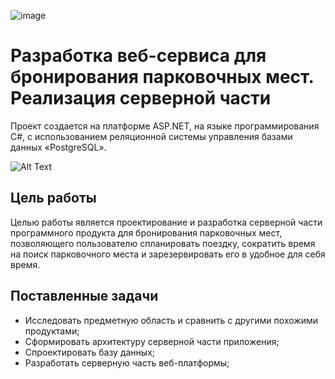 ![image](https://github.com/maroze/academic_credentials/assets/91451262/7d3b3d1b-2451-4c98-b9bd-67cb74c1bb61)

# Разработка веб-сервиса для бронирования парковочных мест. Реализация серверной части
Проект создается на платформе ASP.NET, на языке программирования C#, с использованием реляционной системы управления базами данных «PostgreSQL». 

![Alt Text]([https://github.com/maroze/academic_credentials/assets/91451262/b48ef02d-2dfb-4b60-8807-3f7a63ee923a](https://64.media.tumblr.com/f7a6b2a5e435b350c9cb47ede81937d0/tumblr_ou4zpbuXlS1r3ykuvo2_500.gif))

## Цель работы
Целью работы является проектирование и разработка серверной части программного продукта для бронирования парковочных мест, позволяющего пользователю спланировать поездку, сократить время на поиск парковочного места и зарезервировать его в удобное для себя время.

## Поставленные задачи
* Исследовать предметную область и сравнить с другими похожими продуктами;
* Сформировать архитектуру серверной части приложения;
* Спроектировать базу данных;
* Разработать серверную часть веб-платформы;
